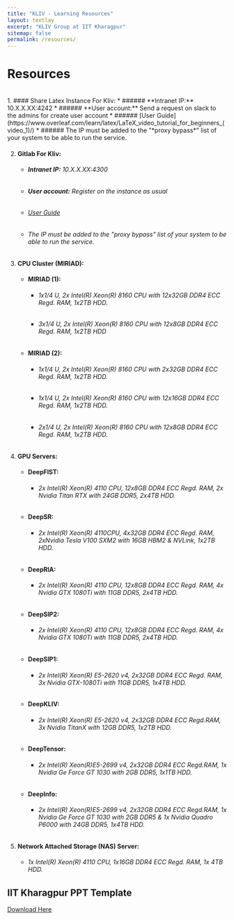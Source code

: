 ```yaml
---
title: "KLIV - Learning Resources"
layout: textlay
excerpt: "KLIV Group at IIT Kharagpur"
sitemap: false
permalink: /resources/
---
```


# Resources

<br />
1. #### Share Latex Instance For Kliv:
	* ###### **Intranet IP:** 10.X.X.XX:4242
	* ###### **User account:** Send a request on slack to the admins for create user account
	* ###### [User Guide](https://www.overleaf.com/learn/latex/LaTeX_video_tutorial_for_beginners_(video_1)/)
    * ###### The IP must be added to the "*proxy bypass*" list of your system  to be able to run the service.

2. #### Gitlab For Kliv:
	* ###### **Intranet IP:** 10.X.X.XX:4300 
	* ###### **User account:** Register on the instance as usual
	* ###### [User Guide](https://docs.gitlab.com/ee/ssh/)
    * ###### The IP must be added to the "*proxy bypass*" list of your system  to be able to run the service.

3. #### CPU Cluster (MIRIAD):
   * #### MIRIAD (1):
       * ###### 1x1/4 U, 2x Intel(R) Xeon(R) 8160 CPU with 12x32GB DDR4 ECC Regd. RAM, 1x2TB HDD.
       * ###### 3x1/4 U, 2x Intel(R) Xeon(R) 8160 CPU with 12x8GB DDR4 ECC Regd. RAM, 1x2TB HDD
  
   * #### MIRIAD (2):
       * ###### 1x1/4 U, 2x Intel(R) Xeon(R) 8160 CPU with 2x32GB DDR4 ECC Regd. RAM, 1x2TB HDD.
       * ###### 1x1/4 U, 2x Intel(R) Xeon(R) 8160 CPU with 12x16GB DDR4 ECC Regd. RAM, 1x2TB HDD. 
       * ###### 2x1/4 U, 2x Intel(R) Xeon(R) 8160 CPU with 12x8GB DDR4 ECC Regd. RAM, 1x2TB HDD.
    
4. #### GPU Servers:
   * #### DeepFIST:
       * ###### 2x Intel(R) Xeon(R) 4110 CPU, 12x8GB DDR4 ECC Regd. RAM, 2x Nvidia Titan RTX with 24GB DDR5, 2x4TB HDD.
  
   * #### DeepSR:
       * ###### 2x Intel(R) Xeon(R) 4110CPU, 4x32GB DDR4 ECC Regd. RAM, 2xNvidia Tesla V100 SXM2 with 16GB HBM2 & NVLink, 1x2TB HDD.
    
   * #### DeepRIA:
       * ###### 2x Intel(R) Xeon(R) 4110 CPU, 12x8GB DDR4 ECC Regd. RAM, 4x Nvidia GTX 1080Ti with 11GB DDR5, 2x4TB HDD.
    
   * #### DeepSIP2:
       * ###### 2x Intel(R) Xeon(R) 4110 CPU, 12x8GB DDR4 ECC Regd. RAM, 4x Nvidia GTX 1080Ti with 11GB DDR5, 2x4TB HDD.
 
   * #### DeepSIP1:
       * ###### 2x Intel(R) Xeon(R) E5-2620 v4, 2x32GB DDR4 ECC Regd. RAM, 3x Nvidia GTX-1080Ti with 11GB DDR5, 1x4TB HDD.

   * #### DeepKLIV:
       * ###### 2x Intel(R) Xeon(R) E5-2620 v4, 2x32GB DDR4 ECC Regd.RAM, 3x Nvidia TitanX with 12GB DDR5, 1x2TB HDD.
  
   * #### DeepTensor:
       * ###### 2x Intel(R) Xeon(R)E5-2699 v4, 2x32GB DDR4 ECC Regd.RAM, 1x Nvidia Ge Force GT 1030 with 2GB DDR5, 1x1TB HDD.
   
   * #### DeepInfo:
       * ###### 2x Intel(R) Xeon(R)E5-2699 v4, 2x32GB DDR4 ECC Regd.RAM, 1x Nvidia Ge Force GT 1030 with 2GB DDR5 & 1x Nvidia Quadro P6000 with 24GB DDR5, 1x4TB HDD.

5. #### Network Attached Storage (NAS) Server:
       
     *  ###### 1x Intel(R) Xeon(R) 4110 CPU, 1x16GB DDR4 ECC Regd. RAM, 1x 4TB HDD.

## IIT Kharagpur PPT Template
<a href="https://drive.google.com/open?id=1PKw2OwPbeBBtMprC0nXd9GMOvv-vVSxp" target="_blank">Download Here</a>
             
 <br /> <br />
